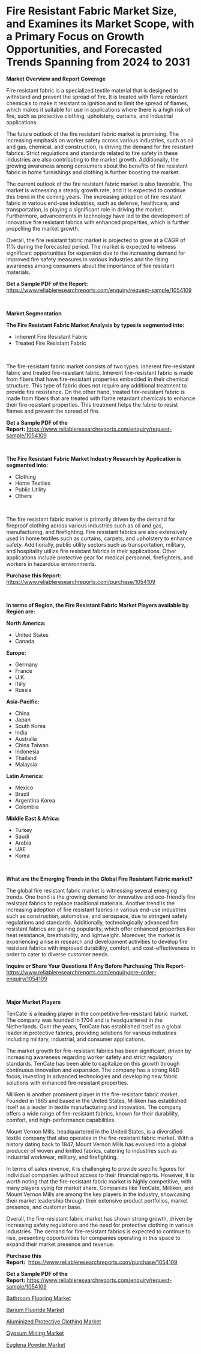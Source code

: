 <p><h1>Fire Resistant Fabric Market Size, and Examines its Market Scope, with a Primary Focus on Growth Opportunities, and Forecasted Trends Spanning from 2024 to 2031</h1></p><p><strong>Market Overview and Report Coverage</strong></p>
<p><p>Fire resistant fabric is a specialized textile material that is designed to withstand and prevent the spread of fire. It is treated with flame retardant chemicals to make it resistant to ignition and to limit the spread of flames, which makes it suitable for use in applications where there is a high risk of fire, such as protective clothing, upholstery, curtains, and industrial applications.</p><p>The future outlook of the fire resistant fabric market is promising. The increasing emphasis on worker safety across various industries, such as oil and gas, chemical, and construction, is driving the demand for fire resistant fabrics. Strict regulations and standards related to fire safety in these industries are also contributing to the market growth. Additionally, the growing awareness among consumers about the benefits of fire resistant fabric in home furnishings and clothing is further boosting the market.</p><p>The current outlook of the fire resistant fabric market is also favorable. The market is witnessing a steady growth rate, and it is expected to continue this trend in the coming years. The increasing adoption of fire resistant fabric in various end-use industries, such as defense, healthcare, and transportation, is playing a significant role in driving the market. Furthermore, advancements in technology have led to the development of innovative fire resistant fabrics with enhanced properties, which is further propelling the market growth.</p><p>Overall, the fire resistant fabric market is projected to grow at a CAGR of 11% during the forecasted period. The market is expected to witness significant opportunities for expansion due to the increasing demand for improved fire safety measures in various industries and the rising awareness among consumers about the importance of fire resistant materials.</p></p>
<p><strong>Get a Sample PDF of the Report:</strong> <a href="https://www.reliableresearchreports.com/enquiry/request-sample/1054109">https://www.reliableresearchreports.com/enquiry/request-sample/1054109</a></p>
<p>&nbsp;</p>
<p><strong>Market Segmentation</strong></p>
<p><strong>The Fire Resistant Fabric Market Analysis by types is segmented into:</strong></p>
<p><ul><li>Inherent Fire Resistant Fabric</li><li>Treated Fire Resistant Fabric</li></ul></p>
<p>&nbsp;</p>
<p><p>The fire-resistant fabric market consists of two types: inherent fire-resistant fabric and treated fire-resistant fabric. Inherent fire-resistant fabric is made from fibers that have fire-resistant properties embedded in their chemical structure. This type of fabric does not require any additional treatment to provide fire resistance. On the other hand, treated fire-resistant fabric is made from fibers that are treated with flame retardant chemicals to enhance their fire-resistant properties. This treatment helps the fabric to resist flames and prevent the spread of fire.</p></p>
<p><strong>Get a Sample PDF of the Report:</strong>&nbsp;<a href="https://www.reliableresearchreports.com/enquiry/request-sample/1054109">https://www.reliableresearchreports.com/enquiry/request-sample/1054109</a></p>
<p>&nbsp;</p>
<p><strong>The Fire Resistant Fabric Market Industry Research by Application is segmented into:</strong></p>
<p><ul><li>Clothing</li><li>Home Textiles</li><li>Public Utility</li><li>Others</li></ul></p>
<p>&nbsp;</p>
<p><p>The fire resistant fabric market is primarily driven by the demand for fireproof clothing across various industries such as oil and gas, manufacturing, and firefighting. Fire resistant fabrics are also extensively used in home textiles such as curtains, carpets, and upholstery to enhance safety. Additionally, public utility sectors such as transportation, military, and hospitality utilize fire resistant fabrics in their applications. Other applications include protective gear for medical personnel, firefighters, and workers in hazardous environments.</p></p>
<p><strong>Purchase this Report:</strong>&nbsp; <a href="https://www.reliableresearchreports.com/purchase/1054109">https://www.reliableresearchreports.com/purchase/1054109</a></p>
<p>&nbsp;</p>
<p><strong>In terms of Region, the Fire Resistant Fabric Market Players available by Region are:</strong></p>
<p>
    <p> <strong> North America: </strong>
        <ul>
            <li>United States</li>
            <li>Canada</li>
        </ul>
        </p> 
    <p> <strong> Europe: </strong>
        <ul>
            <li>Germany</li>
            <li>France</li>
            <li>U.K.</li>
            <li>Italy</li>
            <li>Russia</li>
        </ul>
        </p> 
    <p> <strong> Asia-Pacific: </strong>
        <ul>
            <li>China</li>
            <li>Japan</li>
            <li>South Korea</li>
            <li>India</li>
            <li>Australia</li>
            <li>China Taiwan</li>
            <li>Indonesia</li>
            <li>Thailand</li>
            <li>Malaysia</li>
        </ul>
        </p> 
    <p> <strong> Latin America: </strong>
        <ul>
            <li>Mexico</li>
            <li>Brazil</li>
            <li>Argentina Korea</li>
            <li>Colombia</li>
        </ul>
        </p> 
    <p> <strong> Middle East & Africa: </strong>
        <ul>
            <li>Turkey</li>
            <li>Saudi</li>
            <li>Arabia</li>
            <li>UAE</li>
            <li>Korea</li>
        </ul>
    </p>
    </p>
<p>&nbsp;</p>
<p><strong>What are the Emerging Trends in the Global Fire Resistant Fabric market?</strong></p>
<p><p>The global fire resistant fabric market is witnessing several emerging trends. One trend is the growing demand for innovative and eco-friendly fire resistant fabrics to replace traditional materials. Another trend is the increasing adoption of fire resistant fabrics in various end-use industries such as construction, automotive, and aerospace, due to stringent safety regulations and standards. Additionally, technologically advanced fire resistant fabrics are gaining popularity, which offer enhanced properties like heat resistance, breathability, and lightweight. Moreover, the market is experiencing a rise in research and development activities to develop fire resistant fabrics with improved durability, comfort, and cost-effectiveness in order to cater to diverse customer needs.</p></p>
<p><strong>Inquire or Share Your Questions If Any Before Purchasing This Report</strong>- <a href="https://www.reliableresearchreports.com/enquiry/pre-order-enquiry/1054109">https://www.reliableresearchreports.com/enquiry/pre-order-enquiry/1054109</a></p>
<p>&nbsp;</p>
<p><strong>Major Market Players</strong></p>
<p><p>TenCate is a leading player in the competitive fire-resistant fabric market. The company was founded in 1704 and is headquartered in the Netherlands. Over the years, TenCate has established itself as a global leader in protective fabrics, providing solutions for various industries including military, industrial, and consumer applications. </p><p>The market growth for fire-resistant fabrics has been significant, driven by increasing awareness regarding worker safety and strict regulatory standards. TenCate has been able to capitalize on this growth through continuous innovation and expansion. The company has a strong R&D focus, investing in advanced technologies and developing new fabric solutions with enhanced fire-resistant properties.</p><p>Milliken is another prominent player in the fire-resistant fabric market. Founded in 1865 and based in the United States, Milliken has established itself as a leader in textile manufacturing and innovation. The company offers a wide range of fire-resistant fabrics, known for their durability, comfort, and high-performance capabilities.</p><p>Mount Vernon Mills, headquartered in the United States, is a diversified textile company that also operates in the fire-resistant fabric market. With a history dating back to 1847, Mount Vernon Mills has evolved into a global producer of woven and knitted fabrics, catering to industries such as industrial workwear, military, and firefighting.</p><p>In terms of sales revenue, it is challenging to provide specific figures for individual companies without access to their financial reports. However, it is worth noting that the fire-resistant fabric market is highly competitive, with many players vying for market share. Companies like TenCate, Milliken, and Mount Vernon Mills are among the key players in the industry, showcasing their market leadership through their extensive product portfolios, market presence, and customer base.</p><p>Overall, the fire-resistant fabric market has shown strong growth, driven by increasing safety regulations and the need for protective clothing in various industries. The demand for fire-resistant fabrics is expected to continue to rise, presenting opportunities for companies operating in this space to expand their market presence and revenue.</p></p>
<p><strong>Purchase this Report:</strong>&nbsp;&nbsp;<a href="https://www.reliableresearchreports.com/purchase/1054109">https://www.reliableresearchreports.com/purchase/1054109</a></p>
<p></p>
<p><strong>Get a Sample PDF of the Report:</strong>&nbsp;<a href="https://www.reliableresearchreports.com/enquiry/request-sample/1054109">https://www.reliableresearchreports.com/enquiry/request-sample/1054109</a></p>
<p><p><a href="https://www.linkedin.com/pulse/bathroom-flooring-market-research-report-provides-thorough-7c9jc/">Bathroom Flooring Market</a></p><p><a href="https://www.linkedin.com/pulse/barium-fluoride-market-research-report-provides-thorough-f7byc/">Barium Fluoride Market</a></p><p><a href="https://github.com/RichRobinson5/Market-Research-Report-List-2/blob/main/aluminized-protective-clothing-market.md">Aluminized Protective Clothing Market</a></p><p><a href="https://www.linkedin.com/pulse/gypsum-mining-market-size-growth-forecast-from-2023-2030-lmkcc/">Gypsum Mining Market</a></p><p><a href="https://github.com/JameTravis/Market-Research-Report-List-2/blob/main/euglena-powder-market.md">Euglena Powder Market</a></p></p>